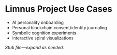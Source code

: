 # Limnus Project Use Cases

- AI personality onboarding
- Personal blockchain consent/identity journaling
- Symbolic cognition experiments
- Interactive spiral visualizations

_Stub file—expand as needed._
